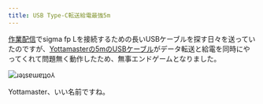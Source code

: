 ```yaml
---
title: USB Type-C転送給電最強5m
---
```

[作業配信](https://www.youtube.com/c/r7kamura)でsigma fp Lを接続するための長いUSBケーブルを探す日々を送っていたのですが、[Yottamasterの5mのUSBケーブル](https://www.amazon.co.jp/dp/B09Y1BY75P)がデータ転送と給電を同時にやってくれて問題無く動作したため、無事エンドゲームとなりました。

![](https://lh4.googleusercontent.com/iu2iC76sy2SN851dHGAaDVOg1MleQbb5Z2K28HA2nVYuxLYa_VyAGqi1J--QhaEFfYjmiUCm2-CRwUqUjmlflP8zTuuO3T65whnzBWCwCodIx6AkTY6uQmKTqP4sFVlwcQcKWB4l9y2MpgXx6tMykVc "ɹǝʇsɐɯɐʇʇo⅄")

Yottamaster、いい名前ですね。
